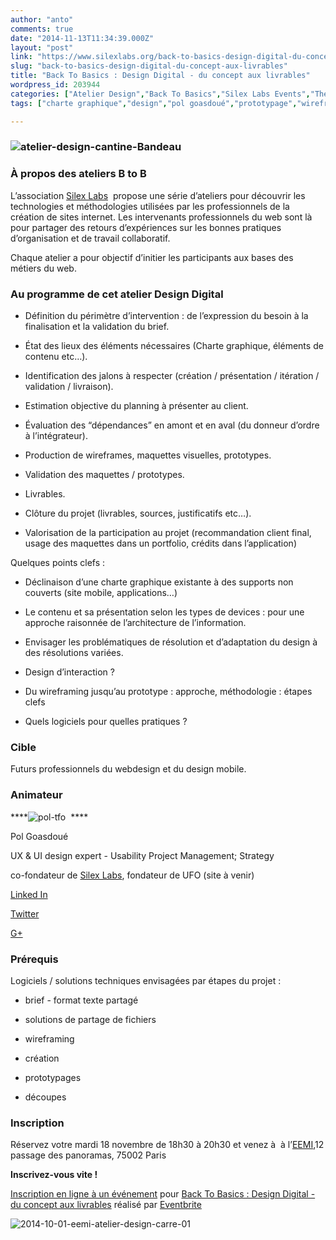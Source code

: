 ```yaml
---
author: "anto"
comments: true
date: "2014-11-13T11:34:39.000Z"
layout: "post"
link: "https://www.silexlabs.org/back-to-basics-design-digital-du-concept-aux-livrables/"
slug: "back-to-basics-design-digital-du-concept-aux-livrables"
title: "Back To Basics : Design Digital - du concept aux livrables"
wordpress_id: 203944
categories: ["Atelier Design","Back To Basics","Silex Labs Events","The Blog"]
tags: ["charte graphique","design","pol goasdoué","prototypage","wireframing"]

---
```

### **![atelier-design-cantine-Bandeau](https://www.silexlabs.org/wp-content/uploads/2014/10/atelier-design-cantine-Bandeau.png)**




### **À propos des ateliers B to B**


L’association [Silex Labs](https://www.silexlabs.org/)  propose une série d’ateliers pour découvrir les technologies et méthodologies utilisées par les professionnels de la création de sites internet. Les intervenants professionnels du web sont là pour partager des retours d’expériences sur les bonnes pratiques d’organisation et de travail collaboratif.

Chaque atelier a pour objectif d’initier les participants aux bases des métiers du web.


### **Au programme de cet atelier Design Digital**






  * Définition du périmètre d’intervention : de l’expression du besoin à la finalisation et la validation du brief.


  * État des lieux des éléments nécessaires (Charte graphique, éléments de contenu etc…).


  * Identification des jalons à respecter (création / présentation / itération / validation / livraison).


  * Estimation objective du planning à présenter au client.


  * Évaluation des “dépendances” en amont et en aval (du donneur d’ordre à l’intégrateur).




  * Production de wireframes, maquettes visuelles, prototypes.


  * Validation des maquettes / prototypes.


  * Livrables.




  * Clôture du projet (livrables, sources, justificatifs etc…).


  * Valorisation de la participation au projet (recommandation client final, usage des maquettes dans un portfolio, crédits dans l’application)


Quelques points clefs :


  * Déclinaison d’une charte graphique existante à des supports non couverts (site mobile, applications…)




  * Le contenu et sa présentation selon les types de devices : pour une approche raisonnée de l’architecture de l’information.




  * Envisager les problématiques de résolution et d’adaptation du design à des résolutions variées.




  * Design d’interaction ?




  * Du wireframing jusqu’au prototype : approche, méthodologie : étapes clefs




  * Quels logiciels pour quelles pratiques ?




### **Cible**


Futurs professionnels du webdesign et du design mobile.


### **Animateur**


****![pol-tfo](https://www.silexlabs.org/wp-content/uploads/2014/10/pol-tfo.jpg)  ****

Pol Goasdoué

UX & UI design expert - Usability Project Management; Strategy

co-fondateur de [Silex Labs](https://www.silexlabs.org/), fondateur de UFO (site à venir)

[Linked In](https://fr.linkedin.com/pub/pol-goasdou%C3%A9/19/87b/616)

[Twitter](https://twitter.com/superwup)

[G+](https://plus.google.com/+PolGoasdou%C3%A9)


### **Prérequis**


Logiciels / solutions techniques envisagées par étapes du projet :




  * brief - format texte partagé


  * solutions de partage de fichiers


  * wireframing


  * création


  * prototypages


  * découpes




### Inscription


Réservez votre mardi 18 novembre de 18h30 à 20h30 et venez à  à l’[EEMI](http://www.eemi.com/fr),12 passage des panoramas, 75002 Paris

**Inscrivez-vous vite !**







[Inscription en ligne à un événement](http://www.eventbrite.fr/r/etckt) pour [Back To Basics : Design Digital - du concept aux livrables](https://www.eventbrite.fr/e/billets-back-to-basics-design-digital-du-concept-aux-livrables-14071838247?ref=etckt) réalisé par [Eventbrite](http://www.eventbrite.fr?ref=etckt)





![2014-10-01-eemi-atelier-design-carre-01](https://www.silexlabs.org/wp-content/uploads/2014/10/2014-10-01-eemi-atelier-design-carre-01.png)

